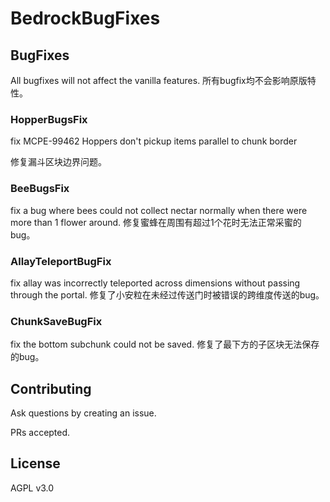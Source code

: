 # BedrockBugFixes

## BugFixes

All bugfixes will not affect the vanilla features.
所有bugfix均不会影响原版特性。

### HopperBugsFix

fix MCPE-99462 Hoppers don't pickup items parallel to chunk border

修复漏斗区块边界问题。

### BeeBugsFix

fix a bug where bees could not collect nectar normally when there were more than 1 flower around.
修复蜜蜂在周围有超过1个花时无法正常采蜜的bug。

### AllayTeleportBugFix

fix allay was incorrectly teleported across dimensions without passing through the portal.
修复了小安粒在未经过传送门时被错误的跨维度传送的bug。

### ChunkSaveBugFix

fix the bottom subchunk could not be saved.
修复了最下方的子区块无法保存的bug。

## Contributing

Ask questions by creating an issue.

PRs accepted.

## License

AGPL v3.0
